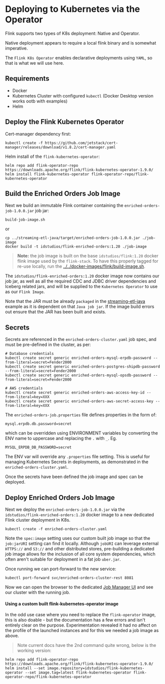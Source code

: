# Deploying to Kubernetes via the Operator

Flink supports two types of K8s deployment: Native and Operator.

Native deployment appears to require a local flink binary and is somewhat imperative.

The `Flink K8s Operator` enables declarative deployments using `YAML`, so that is what we will use here.

## Requirements

- Docker 
- Kubernetes Cluster with configured `kubectl` (Docker Desktop version works ootb with examples)
- Helm

## Deploy the Flink Kubernetes Operator
Cert-manager dependency first:
```
kubectl create -f https://github.com/jetstack/cert-manager/releases/download/v1.8.2/cert-manager.yaml
```

Helm install of the `flink-kubernetes-operator`:
```
helm repo add flink-operator-repo https://downloads.apache.org/flink/flink-kubernetes-operator-1.9.0/
helm install flink-kubernetes-operator flink-operator-repo/flink-kubernetes-operator
```

## Build the Enriched Orders Job Image
Next we build an immutable Flink container containing the `enriched-orders-job-1.0.0.jar` job jar:

```
build-job-image.sh
```

or 

```
cp ../streaming-etl-java/target/enriched-orders-job-1.0.0.jar ./job-image
docker build -t idstudios/flink-enriched-orders:1.20 ./job-image
```

> __Note:__ the job image is built on the base `idstudios/flink:1.20` docker flink image used by the `flink-stack`.  To have this properly tagged for re-use locally, run the [../../docker-images/flink/build-image.sh](../../docker-images/flink/build-image.sh). 


The `idstudios/flink-enriched-orders:1.20` docker image now contains our job jar, as well as all the required CDC and JDBC driver dependencies and Iceberg related jars, and will be supplied to the `Kubernetes Operator` to use as our `Flink Image`.

Note that the JAR must be already `packaged` in the [streaming-etl-java](../streaming-etl-java/) example as it is dependent on that `Java job jar`.  If the image build errors out ensure that the JAR has been built and exists.

## Secrets
Secrets are referenced in the `enriched-orders-cluster.yaml` job spec, and must be pre-defined in the cluster, as per:

```
# Database credentials
kubectl create secret generic enriched-orders-mysql-erpdb-password --from-literal=secret=Fender2000
kubectl create secret generic enriched-orders-postgres-shipdb-password --from-literal=secret=Fender2000
kubectl create secret generic enriched-orders-mysql-opsdb-password --from-literal=secret=Fender2000

# AWS credentials
kubectl create secret generic enriched-orders-aws-access-key-id --from-literal=key=XXX
kubectl create secret generic enriched-orders-aws-secret-access-key --from-literal=key=XXX

```

The `enriched-orders-job.properties` file defines properties in the form of:

```
mysql.erpdb.db.password=secret
```

which can be overridden using ENVIRONMENT variables by converting the ENV name to uppercase and replacing the `.` with `_`. Eg.

```
MYSQL_ERPDB_DB_PASSWORD=secret
```

The ENV var will override any `.properties` file setting.  This is useful for managing Kubernetes Secrets in deployments, as demonstrated in the `enriched-orders-cluster.yaml`.

Once the secrets have been defined the job image and spec can be deployed.

## Deploy Enriched Orders Job Image
Next we deploy the `enriched-orders-job-1.0.0.jar` via the `idstudios/flink-enriched-orders:1.20` docker image to a new dedicated Flink cluster deployment in K8s.
```
kubectl create -f enriched-orders-cluster.yaml
```

Note the `spec:image` setting uses our custom built job image so that the `job:jarURI` setting can find it locally.  Although `jobURI` can leverage external `HTTPS://` and `S3://` and other distributed stores, pre-building a dedicated job image allows for the inclusion of all core system dependencies, which often aren't suitable for deployment in a fat job `uber.jar`.

Once running we can port-forward to the new service:
```
kubectl port-forward svc/enriched-orders-cluster-rest 8081
```

Now we can open the browser to the dedicated [Job Manager UI](http://localhost:8081) and see our cluster with the running job.


#### Using a custom built flink-kubernetes-operator image
In the odd use case where you need to replace the `flink-operator` image, this is also doable - but the documentation has a few errors and isn't entirely clear on the purpose.  Experimentation revealed it had no affect on the profile of the launched instances and for this we needed a job image as above.

> Note current docs have the 2nd command quite wrong, below is the working version:
```
helm repo add flink-operator-repo https://downloads.apache.org/flink/flink-kubernetes-operator-1.9.0/
helm install --set image.repository=idstudios/flink-kubernetes-operator --set image.tag=latest flink-kubernetes-operator flink-operator-repo/flink-kubernetes-operator
```
